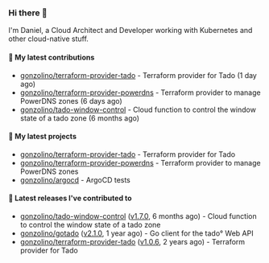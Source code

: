 ### Hi there 👋

I'm Daniel, a Cloud Architect and Developer working with Kubernetes and other cloud-native stuff.

#### 👷 My latest contributions

- [gonzolino/terraform-provider-tado](https://github.com/gonzolino/terraform-provider-tado) - Terraform provider for Tado (1 day ago)
- [gonzolino/terraform-provider-powerdns](https://github.com/gonzolino/terraform-provider-powerdns) - Terraform provider to manage PowerDNS zones (6 days ago)
- [gonzolino/tado-window-control](https://github.com/gonzolino/tado-window-control) - Cloud function to control the window state of a tado zone (6 months ago)

#### 🌱 My latest projects

- [gonzolino/terraform-provider-tado](https://github.com/gonzolino/terraform-provider-tado) - Terraform provider for Tado
- [gonzolino/terraform-provider-powerdns](https://github.com/gonzolino/terraform-provider-powerdns) - Terraform provider to manage PowerDNS zones
- [gonzolino/argocd](https://github.com/gonzolino/argocd) - ArgoCD tests

#### 🔭 Latest releases I've contributed to

- [gonzolino/tado-window-control](https://github.com/gonzolino/tado-window-control) ([v1.7.0](https://github.com/gonzolino/tado-window-control/releases/tag/v1.7.0), 6 months ago) - Cloud function to control the window state of a tado zone
- [gonzolino/gotado](https://github.com/gonzolino/gotado) ([v2.1.0](https://github.com/gonzolino/gotado/releases/tag/v2.1.0), 1 year ago) - Go client for the tado° Web API
- [gonzolino/terraform-provider-tado](https://github.com/gonzolino/terraform-provider-tado) ([v1.0.6](https://github.com/gonzolino/terraform-provider-tado/releases/tag/v1.0.6), 2 years ago) - Terraform provider for Tado

